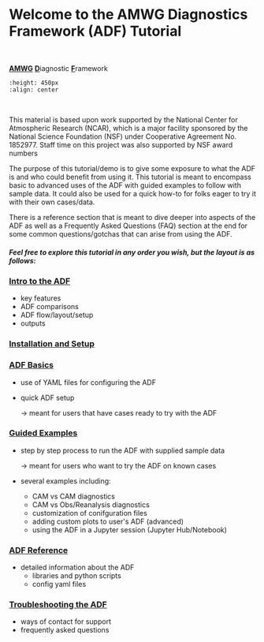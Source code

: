 # Welcome to the AMWG Diagnostics Framework (ADF) Tutorial


<br>

<u>**AMWG**</u> <u>**D**</u>iagnostic <u>**F**</u>ramework



```{image} images/adf_stats_image.jpeg
:height: 450px
:align: center
```
<br>
<div></div>


This material is based upon work supported by the National Center for Atmospheric Research (NCAR), which is a major facility sponsored by the National Science Foundation (NSF) under Cooperative Agreement No. 1852977. Staff time on this project was also supported by NSF award numbers <???>


The purpose of this tutorial/demo is to give some exposure to what the ADF is and who could benefit from using it. This tutorial is meant to encompass basic to advanced uses of the ADF with guided examples to follow with sample data. It could also be used for a quick how-to for folks eager to try it with their own cases/data. 

There is a reference section that is meant to dive deeper into aspects of the ADF as well as a Frequently Asked Questions (FAQ) section at the end for some common questions/gotchas that can arise from using the ADF.

<h5>Feel free to explore this tutorial in any order you wish, but the layout is as follows:</h5>

<h3><u>Intro to the ADF</u></h3>

 - key features
 - ADF comparisons
 - ADF flow/layout/setup
 - outputs
 
<h3><u>Installation and Setup</u></h3>

<h3><u>ADF Basics</u></h3>

 - use of YAML files for configuring the ADF
 - quick ADF setup
   
   -> meant for users that have cases ready to try with the ADF
   
<h3><u>Guided Examples</u></h3>

 - step by step process to run the ADF with supplied sample data
   
   -> meant for users who want to try the ADF on known cases

- several examples including:
   * CAM vs CAM diagnostics
   * CAM vs Obs/Reanalysis diagnostics
   * customization of conifguration files
   * adding custom plots to user's ADF (advanced)
   * using the ADF in a Jupyter session (Jupyter Hub/Notebook)

<h3><u>ADF Reference</u></h3>

 - detailed information about the ADF
   * libraries and python scripts
   * config yaml files
   
<h3><u>Troubleshooting the ADF</u></h3>

 - ways of contact for support
 - frequently asked questions